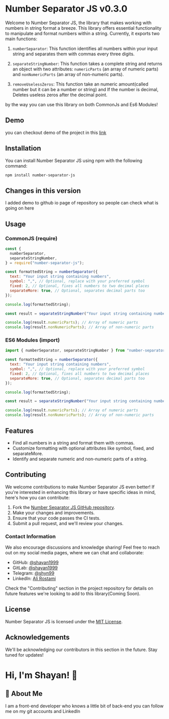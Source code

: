 # Number Separator JS v0.3.0

Welcome to Number Separator JS, the library that makes working with numbers in string format a breeze. This library offers essential functionality to manipulate and format numbers within a string. Currently, it exports two main functions:

1. `numberSeparator`: This function identifies all numbers within your input string and separates them with commas every three digits.

2. `separateStringNumber`: This function takes a complete string and returns an object with two attributes: `numericParts` (an array of numeric parts) and `nonNumericParts` (an array of non-numeric parts).

3. `removeUselessZeros`: This function take an numeric amount(called number but it can be a number or string) and If the number is decimal, Deletes useless zeros after the decimal point.

by the way you can use this library on both CommonJs and Es6 Modules!

## Demo

you can checkout demo of the project in this [link](https://shayan1999.github.io/numberSeparatorJS/)

## Installation

You can install Number Separator JS using npm with the following command:

```bash
npm install number-separator-js
```

## Changes in this version

I added demo to github io page of repository so people can check what is going on here

## Usage

### CommonJS (require)

```javascript
const {
  numberSeparator,
  separateStringNumber,
} = require("number-separator-js");

const formattedString = numberSeparator({
  text: "Your input string containing numbers",
  symbol: ",", // Optional, replace with your preferred symbol
  fixed: 2, // Optional, fixes all numbers to two decimal places
  separateMore: true, // Optional, separates decimal parts too
});

console.log(formattedString);

const result = separateStringNumber("Your input string containing numbers");

console.log(result.numericParts); // Array of numeric parts
console.log(result.nonNumericParts); // Array of non-numeric parts
```

### ES6 Modules (import)

```javascript
import { numberSeparator, separateStringNumber } from "number-separator-js";

const formattedString = numberSeparator({
  text: "Your input string containing numbers",
  symbol: ",", // Optional, replace with your preferred symbol
  fixed: 2, // Optional, fixes all numbers to two decimal places
  separateMore: true, // Optional, separates decimal parts too
});

console.log(formattedString);

const result = separateStringNumber("Your input string containing numbers");

console.log(result.numericParts); // Array of numeric parts
console.log(result.nonNumericParts); // Array of non-numeric parts
```

## Features

- Find all numbers in a string and format them with commas.
- Customize formatting with optional attributes like symbol, fixed, and separateMore.
- Identify and separate numeric and non-numeric parts of a string.

## Contributing

We welcome contributions to make Number Separator JS even better! If you're interested in enhancing this library or have specific ideas in mind, here's how you can contribute:

1. Fork the [Number Separator JS GitHub repository](https://github.com/shayan1999/numberSeparatorJS).
2. Make your changes and improvements.
3. Ensure that your code passes the CI tests.
4. Submit a pull request, and we'll review your changes.

### Contact Information

We also encourage discussions and knowledge sharing! Feel free to reach out on my social media pages, where we can chat and collaborate:

- GitHub: [@shayan1999](https://github.com/shayan1999)
- GitLab: [@shayan1999](https://gitlab.com/shayan1999)
- Telegram: [@shyn99](https://t.me/shyn99)
- LinkedIn: [Ali Rostami](https://www.linkedin.com/in/ali-rostami-shyn/)

Check the "Contributing" section in the project repository for details on future features we're looking to add to this library(Coming Soon).

## License

Number Separator JS is licensed under the [MIT License](https://choosealicense.com/licenses/mit/).

## Acknowledgements

We'll be acknowledging our contributors in this section in the future. Stay tuned for updates!

# Hi, I'm Shayan! 👋

## 🚀 About Me

I am a front-end developer who knows a little bit of back-end you can follow me on my git accounts and LinkedIn
